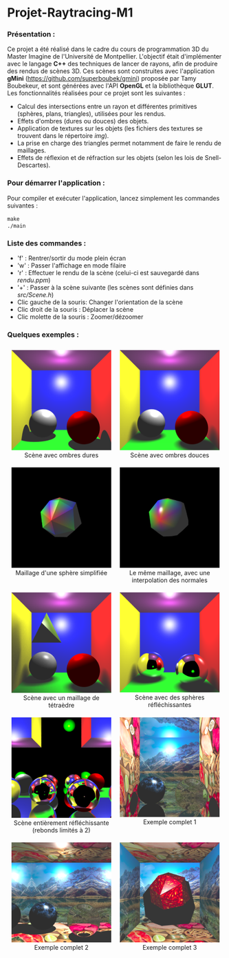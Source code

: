 # Projet-Raytracing-M1

### Présentation : ###

Ce projet a été réalisé dans le cadre du cours de programmation 3D du Master Imagine de l'Université de Montpellier. L'objectif était d'implémenter avec le langage **C++** des techniques de lancer de rayons, afin de produire des rendus de scènes 3D. Ces scènes sont construites avec l'application **gMini** (https://github.com/superboubek/gmini) proposée par Tamy Boubekeur, et sont générées avec l'API **OpenGL** et la bibliothèque **GLUT**.
Les fonctionnalités réalisées pour ce projet sont les suivantes :
+ Calcul des intersections entre un rayon et différentes primitives (sphères, plans, triangles), utilisées pour les rendus. 
+ Effets d'ombres (dures ou douces) des objets.
+ Application de textures sur les objets (les fichiers des textures se trouvent dans le répertoire *img*).
+ La prise en charge des triangles permet notamment de faire le rendu de maillages.
+ Effets de réflexion et de réfraction sur les objets (selon les lois de Snell-Descartes).

### Pour démarrer l'application : ###
Pour compiler et exécuter l'application, lancez simplement les commandes suivantes :
```
make 
./main
```

### Liste des commandes :

+ 'f' : Rentrer/sortir du mode plein écran
+ 'w' : Passer l'affichage en mode filaire
+ 'r' : Effectuer le rendu de la scène (celui-ci est sauvegardé dans *rendu.ppm*)
+ '+' : Passer à la scène suivante (les scènes sont définies dans *src/Scene.h*)
+ Clic gauche de la souris: Changer l'orientation de la scène
+ Clic droit de la souris : Déplacer la scène
+ Clic molette de la souris : Zoomer/dézoomer	

### Quelques exemples :

<div style="display: flex; justify-content: space-around;">
    <figure style="margin: 10px; text-align: center;">
        <img src="examples/hard_shadow.png" alt="Image 1" width="380">
        <figcaption>Scène avec ombres dures</figcaption>
    </figure>
    <figure style="margin: 10px; text-align: center;">
        <img src="examples/soft_shadow.png" alt="Image 2" width="380">
        <figcaption>Scène avec ombres douces</figcaption>
    </figure>
</div>
<div style="display: flex; justify-content: space-around;">
    <figure style="margin: 10px; text-align: center;">
        <img src="examples/colored_simple_sphere.png" alt="Image 1" width="380">
        <figcaption>Maillage d'une sphère simplifiée</figcaption>
    </figure>
    <figure style="margin: 10px; text-align: center;">
        <img src="examples/colored_simple_interpolated_sphere.png" alt="Image 2" width="380">
        <figcaption>Le même maillage, avec une interpolation des normales</figcaption>
    </figure>
</div>
<div style="display: flex; justify-content: space-around;">
    <figure style="margin: 10px; text-align: center;">
        <img src="examples/tetrahedron.png" alt="Image 1" width="380">
        <figcaption>Scène avec un maillage de tétraèdre</figcaption>
    </figure>
    <figure style="margin: 10px; text-align: center;">
        <img src="examples/reflective_spheres.png" alt="Image 2" width="380">
        <figcaption>Scène avec des sphères réfléchissantes</figcaption>
    </figure>
</div>
<div style="display: flex; justify-content: space-around;">
    <figure style="margin: 10px; text-align: center;">
        <img src="examples/fully_mirrored.png" alt="Image 1" width="380">
        <figcaption>Scène entièrement réfléchissante (rebonds limités à 2)</figcaption>
    </figure>
    <figure style="margin: 10px; text-align: center;">
        <img src="examples/example_textured_scene_1.png" alt="Image 1" width="380">
        <figcaption>Exemple complet 1</figcaption>
    </figure>
</div>
<div style="display: flex; justify-content: space-around;">
    <figure style="margin: 10px; text-align: center;">
        <img src="examples/example_textured_scene_2.png" alt="Image 1" width="380">
        <figcaption>Exemple complet 2</figcaption>
    </figure>
    <figure style="margin: 10px; text-align: center;">
    <img src="examples/example_textured_scene_3.png" alt="Image 2" width="380">
    <figcaption>Exemple complet 3</figcaption>
</figure>
</div>